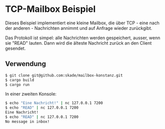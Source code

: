 # TCP-Mailbox Beispiel

Dieses Beispiel implementiert eine kleine Mailbox, die über TCP - eine nach der anderen - Nachrichten annimmt und auf Anfrage wieder zurückgibt.

Das Protokoll ist simpel: alle Nachrichten werden gespeichert, ausser, wenn sie "READ" lauten. Dann wird die älteste Nachricht zurück an den Client gesendet.

## Verwendung

```sh
$ git clone git@github.com:skade/mailbox-konstanz.git
$ cargo build
$ cargo run
```

In einer zweiten Konsole:

```sh
$ echo "Eine Nachricht!" | nc 127.0.0.1 7200
$ echo "READ" | nc 127.0.0.1 7200
Eine Nachricht!
$ echo "READ" | nc 127.0.0.1 7200
No message in inbox!
```
